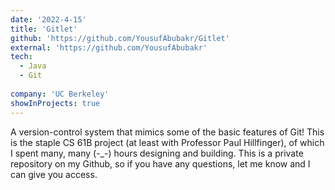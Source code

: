 ```yaml
---
date: '2022-4-15'
title: 'Gitlet'
github: 'https://github.com/YousufAbubakr/Gitlet'
external: 'https://github.com/YousufAbubakr'
tech:
  - Java
  - Git
  
company: 'UC Berkeley'
showInProjects: true
---
```


A version-control system that mimics some of the basic features of Git! This is the staple CS 61B project (at least with Professor Paul Hillfinger), of which I spent many, many (-_-) hours designing and building. This is a private repository on my Github, so if you have any questions, let me know and I can give you access.
